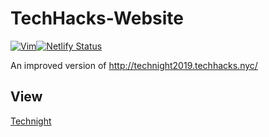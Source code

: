 # TechHacks-Website

[![Vim](https://img.shields.io/badge/Built%20With-Vim-brightgreen?style=flat)](https://github.com/vim/vim)[![Netlify Status](https://api.netlify.com/api/v1/badges/8e7cfe61-ee01-44c3-a331-9a767ee69af7/deploy-status)](https://app.netlify.com/sites/technight/deploys)

An improved version of http://technight2019.techhacks.nyc/

## View
[Technight](https://technight.netlify.com)
